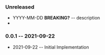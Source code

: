 ### Unreleased

- YYYY-MM-DD **BREAKING?** -- description
- 
### 0.0.1 -- 2021-09-22

- 2021-09-22 -- Initial Implementation